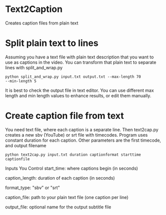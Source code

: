 # Text2Caption
 Creates caption files from plain text

# Split plain text to lines
Assuming you have a text file with plain text description that you want to use
as captions in the video. You can transform that plain text to separate lines with
split_and_wrap.py

<code>python split_and_wrap.py input.txt output.txt --max-length 70 --min-length 5</code>

It is best to check the output file in text editor. You can use different max length and 
min length values to enhance results, or edit them manually.

# Create caption file from text
You need text file, where each caption is a separate line. Then text2cap.py creates a new
sbv (YouTube) or srt file with timecodes. Program uses constant duration for each caption.
Other parameters are the first timecode, and output filename

<code>python text2cap.py input.txt duration captionformat starttime captionfile</code>

Inputs You Control
start_time: where captions begin (in seconds)

caption_length: duration of each caption (in seconds)

format_type: "sbv" or "srt"

caption_file: path to your plain text file (one caption per line)

output_file: optional name for the output subtitle file

